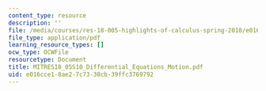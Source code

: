 ```yaml
---
content_type: resource
description: ''
file: /media/courses/res-18-005-highlights-of-calculus-spring-2010/e016cce18ae27c7330cb39ffc3769792_MITRES18_05S10_Differential_Equations_Motion.pdf
file_type: application/pdf
learning_resource_types: []
ocw_type: OCWFile
resourcetype: Document
title: MITRES18_05S10_Differential_Equations_Motion.pdf
uid: e016cce1-8ae2-7c73-30cb-39ffc3769792
---
```

